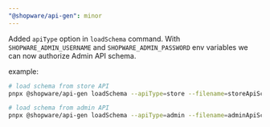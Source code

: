 ```yaml
---
"@shopware/api-gen": minor
---
```


Added `apiType` option in `loadSchema` command. With `SHOPWARE_ADMIN_USERNAME` and `SHOPWARE_ADMIN_PASSWORD` env variables we can now authorize Admin API schema.

example:

```bash
# load schema from store API
pnpx @shopware/api-gen loadSchema --apiType=store --filename=storeApiSchema.json

# load schema from admin API
pnpx @shopware/api-gen loadSchema --apiType=admin --filename=adminApiSchema.json
```
